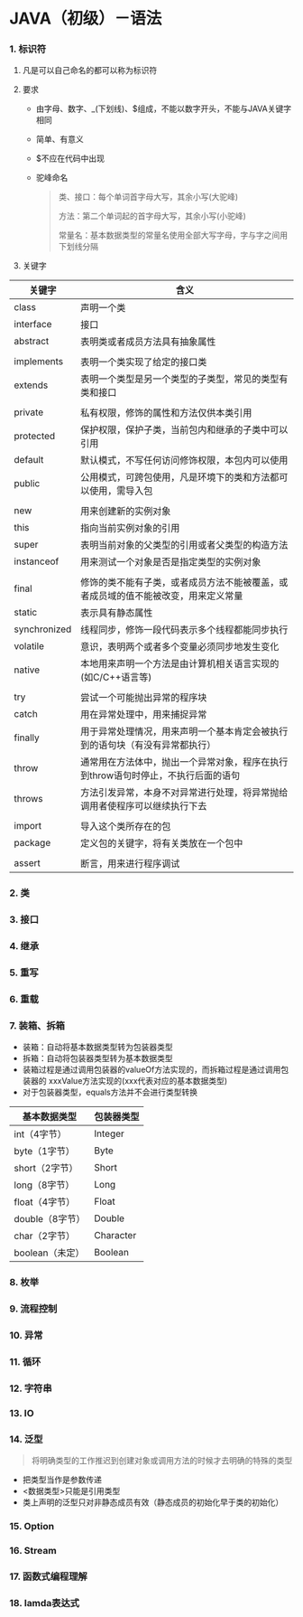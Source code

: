 # JAVA（初级）－语法

### 1. 标识符

1. 凡是可以自己命名的都可以称为标识符

2. 要求

   - 由字母、数字、_(下划线)、$组成，不能以数字开头，不能与JAVA关键字相同

   - 简单、有意义

   - $不应在代码中出现

   - 驼峰命名

     > 类、接口：每个单词首字母大写，其余小写(大驼峰)
     >
     > 方法：第二个单词起的首字母大写，其余小写(小驼峰)
     >
     > 常量名：基本数据类型的常量名使用全部大写字母，字与字之间用下划线分隔

3.  关键字

   | 关键字       | 含义                                                         |
   | ------------ | ------------------------------------------------------------ |
   | class        | 声明一个类                                                   |
   | interface    | 接口                                                         |
   | abstract     | 表明类或者成员方法具有抽象属性                               |
   |              |                                                              |
   | implements   | 表明一个类实现了给定的接口类                                 |
   | extends      | 表明一个类型是另一个类型的子类型，常见的类型有类和接口       |
   |              |                                                              |
   | private      | 私有权限，修饰的属性和方法仅供本类引用                       |
   | protected    | 保护权限，保护子类，当前包内和继承的子类中可以引用           |
   | default      | 默认模式，不写任何访问修饰权限，本包内可以使用               |
   | public       | 公用模式，可跨包使用，凡是环境下的类和方法都可以使用，需导入包 |
   |              |                                                              |
   | new          | 用来创建新的实例对象                                         |
   | this         | 指向当前实例对象的引用                                       |
   | super        | 表明当前对象的父类型的引用或者父类型的构造方法               |
   | instanceof   | 用来测试一个对象是否是指定类型的实例对象                     |
   |              |                                                              |
   | final        | 修饰的类不能有子类，或者成员方法不能被覆盖，或者成员域的值不能被改变，用来定义常量 |
   | static       | 表示具有静态属性                                             |
   | synchronized | 线程同步，修饰一段代码表示多个线程都能同步执行               |
   | volatile     | 意识，表明两个或者多个变量必须同步地发生变化                 |
   | native       | 本地用来声明一个方法是由计算机相关语言实现的(如C/C++语言等)  |
   |              |                                                              |
   | try          | 尝试一个可能抛出异常的程序块                                 |
   | catch        | 用在异常处理中，用来捕捉异常                                 |
   | finally      | 用于异常处理情况，用来声明一个基本肯定会被执行到的语句块（有没有异常都执行） |
   | throw        | 通常用在方法体中，抛出一个异常对象，程序在执行到throw语句时停止，不执行后面的语句 |
   | throws       | 方法引发异常，本身不对异常进行处理，将异常抛给调用者使程序可以继续执行下去 |
   |              |                                                              |
   | import       | 导入这个类所存在的包                                         |
   | package      | 定义包的关键字，将有关类放在一个包中                         |
   |              |                                                              |
   | assert       | 断言，用来进行程序调试                                       |

   

### 2. 类

### 3. 接口

### 4. 继承

### 5. 重写

### 6. 重载

### 7. 装箱、拆箱

- 装箱：自动将基本数据类型转为包装器类型
- 拆箱：自动将包装器类型转为基本数据类型
- 装箱过程是通过调用包装器的valueOf方法实现的，而拆箱过程是通过调用包装器的 xxxValue方法实现的(xxx代表对应的基本数据类型)
- 对于包装器类型，equals方法并不会进行类型转换

| 基本数据类型    | 包装器类型 |
| --------------- | ---------- |
| int（4字节）    | Integer    |
| byte（1字节）   | Byte       |
| short（2字节）  | Short      |
| long（8字节）   | Long       |
| float（4字节）  | Float      |
| double（8字节） | Double     |
| char（2字节）   | Character  |
| boolean（未定） | Boolean    |

### 8. 枚举

### 9. 流程控制

### 10. 异常

### 11. 循环

### 12. 字符串

### 13. IO

### 14. 泛型

> 将明确类型的工作推迟到创建对象或调用方法的时候才去明确的特殊的类型 

- 把类型当作是参数传递
- <数据类型>只能是引用类型
- 类上声明的泛型只对非静态成员有效（静态成员的初始化早于类的初始化）

### 15. Option

### 16. Stream

### 17. 函数式编程理解

### 18. lamda表达式